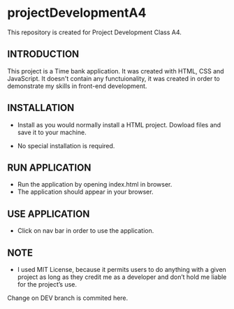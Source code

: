 # projectDevelopmentA4
This repository is created for Project Development Class A4.

INTRODUCTION
------------

This project is a Time bank application. It was created with HTML, CSS and JavaScript.
It doesn't contain any functuionality, it was created in order to demonstrate my skills in front-end development.


INSTALLATION
------------
 
 * Install as you would normally install a HTML project. Dowload files and save it to your machine.

 * No special installation is required.
 
RUN APPLICATION
------------
 
 * Run the application by opening index.html in browser.
 * The application should appear in your browser.
 
 USE APPLICATION
------------
 
 * Click on nav bar in order to use the application.

NOTE
------------
 
 * I used MIT License, because it permits users to do anything with a given project as long as they credit me as a developer and don’t hold me liable for the project’s use.

Change on DEV branch is commited here.

